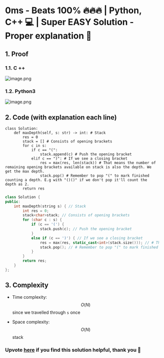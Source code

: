 # 0ms - Beats 100% 🔥🔥🔥 | Python, C++ 💻 | Super EASY Solution - Proper explanation 📕
## 1. Proof
<!-- Describe your first thoughts on how to solve this problem. -->
### 1.1. C ++
![image.png](https://assets.leetcode.com/users/images/8174fc8a-2e7f-4135-a3f1-4420b632c079_1712622638.2778184.png)
### 1.2. Python3
![image.png](https://assets.leetcode.com/users/images/bdd79d34-95bc-4cc7-8bd4-37cd61565bcd_1712622155.552329.png)

## 2. Code (with explanation each line)
```python3 []
class Solution:
    def maxDepth(self, s: str) -> int: # Stack
        res = 0
        stack = [] # Consists of opening brackets
        for c in s:
            if c == "(":
                stack.append(c) # Push the opening bracket
            elif c == ")": # If we see a closing bracket
                res = max(res, len(stack)) # That means the number of remaining opening brackets available on stack is also the depth. We get the max depth.
                stack.pop() # Remember to pop "(" to mark finished counting a depth. E.g with "()()" if we don't pop it'll count the depth as 2.
        return res
```
```cpp []
class Solution {
public:
    int maxDepth(string s) { // Stack
        int res = 0;
        stack<char>stack; // Consists of opening brackets
        for (char c : s) {
            if (c == '(') {
                stack.push(c); // Push the opening bracket
            }
            else if (c == ')') { // If we see a closing bracket
                res = max(res, static_cast<int>(stack.size())); // # That means the number of remaining opening brackets available on stack is also the depth. We get the max depth.
                stack.pop(); // # Remember to pop "(" to mark finished counting a depth. E.g with "()()" if we don't pop it'll count the depth as 2.
            }
        }
        return res;
    }
};
```
## 3. Complexity
- Time complexity: $$O(N)$$ since we travelled through `s` once
<!-- Add your time complexity here, e.g. $$O(n)$$ -->

- Space complexity: $$O(N)$$ stack
<!-- Add your space complexity here, e.g. $$O(n)$$ -->
### Upvote [here](https://leetcode.com/problems/maximum-nesting-depth-of-the-parentheses/solutions/4995432/0ms-beats-100-python-c-super-easy-solution-proper-explanation) if you find this solution helpful, thank you 🤍
